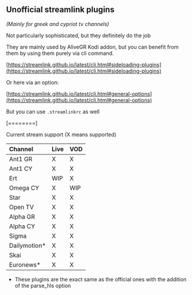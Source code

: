 ## Unofficial streamlink plugins

*(Mainly for greek and cypriot tv channels)*

Not particularly sophisticated, but they definitely do the job

They are mainly used by AliveGR Kodi addon, but you can benefit from them by using them purely via cli command.

[https://streamlink.github.io/latest/cli.html#sideloading-plugins](https://streamlink.github.io/latest/cli.html#sideloading-plugins)

Or here via an option:

[https://streamlink.github.io/latest/cli.html#general-options](https://streamlink.github.io/latest/cli.html#general-options)

But you can use `.streamlinkrc` as well

[========]

Current stream support (X means supported)

| Channel | Live | VOD |
| :------------ | :------------ | :------------ |
| Ant1 GR | X | X |
| Ant1 CY | X | X |
| Ert | WIP | X |
| Omega CY | X | WIP |
| Star | X | X |
| Open TV | X | X |
| Alpha GR | X | X |
| Alpha CY | X | X |
| Sigma | X | X |
| Dailymotion* | X | X |
| Skai | Χ | X |
| Euronews* | X | X |

* These plugins are the exact same as the official ones with the addition of the parse_hls option
